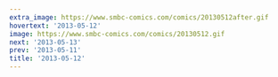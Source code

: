 ```yaml
---
extra_image: https://www.smbc-comics.com/comics/20130512after.gif
hovertext: '2013-05-12'
image: https://www.smbc-comics.com/comics/20130512.gif
next: '2013-05-13'
prev: '2013-05-11'
title: '2013-05-12'
---
```

